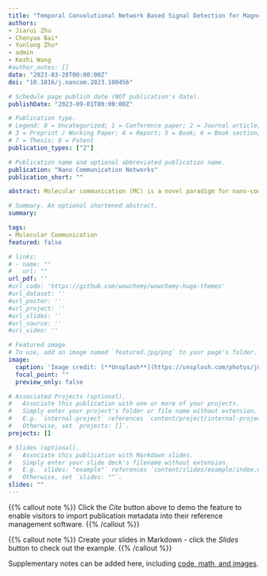 ```yaml
---
title: "Temporal Convolutional Network Based Signal Detection for Magnetotactic Bacteria Communication System"
authors:
- Jiarui Zhu
- Chenyao Bai*
- Yunlong Zhu*
- admin
- Kezhi Wang
#author_notes: []
date: "2023-03-28T00:00:00Z"
doi: "10.1016/j.nancom.2023.100456"

# Schedule page publish date (NOT publication's date).
publishDate: "2023-09-01T00:00:00Z"

# Publication type.
# Legend: 0 = Uncategorized; 1 = Conference paper; 2 = Journal article;
# 3 = Preprint / Working Paper; 4 = Report; 5 = Book; 6 = Book section;
# 7 = Thesis; 8 = Patent
publication_types: ["2"]

# Publication name and optional abbreviated publication name.
publication: "Nano Communication Networks"
publication_short: ""

abstract: Molecular communication (MC) is a novel paradigm for nano-communication networks. Compared with diffusion-based single-input single-out (SISO) systems, multiple-input multiple-output (MIMO) MC with drift systems can effectively mitigate the negative effects of inter symbol interference (ISI), inter link interference (ILI) and noise, further improving transmission efficiency. The modeling complexity of MIMO MC systems inspires the application of deep learning (DL) techniques to establish end-to-end architectures for signal recovery. However, training of the entire end-to-end system is limited by the unknown channel and small training sample size. In this paper, aiming at signal recovery of the newly developed mathematical MIMO MC with drift system model, a Kullback–Leibler divergence (KLD) evolutionary generative adversarial network (EGAN)-based end-to-end learning method is proposed. The end-to-end architecture can be trained offline with both the sampled and fake signals generated by KLD EGAN, even with a small training sample size, and then used to recover online transmitted signals directly. Besides, two traditional detection algorithms denoted as the maximum a posterior (MAP) detector and fixed threshold (FT) detector, are proposed as well for theoretical comparison. Experiments of the effect of different model parameters on the system performance have been carried out. Results validate the effectiveness and robustness of our proposed method compared to other DL-based methods, including the deep neural networks (DNN)-based, the original GAN-based, and the original EGAN-based, in terms of transmission accuracy.

# Summary. An optional shortened abstract.
summary: 

tags:
- Molecular Communication
featured: false

# links:
# - name: ""
#   url: ""
url_pdf: ''
#url_code: 'https://github.com/wowchemy/wowchemy-hugo-themes'
#url_dataset: ''
#url_poster: ''
#url_project: ''
#url_slides: ''
#url_source: ''
#url_video: ''

# Featured image
# To use, add an image named `featured.jpg/png` to your page's folder. 
image:
  caption: 'Image credit: [**Unsplash**](https://unsplash.com/photos/jdD8gXaTZsc)'
  focal_point: ""
  preview_only: false

# Associated Projects (optional).
#   Associate this publication with one or more of your projects.
#   Simply enter your project's folder or file name without extension.
#   E.g. `internal-project` references `content/project/internal-project/index.md`.
#   Otherwise, set `projects: []`.
projects: []

# Slides (optional).
#   Associate this publication with Markdown slides.
#   Simply enter your slide deck's filename without extension.
#   E.g. `slides: "example"` references `content/slides/example/index.md`.
#   Otherwise, set `slides: ""`.
slides: ""
---
```


{{% callout note %}}
Click the *Cite* button above to demo the feature to enable visitors to import publication metadata into their reference management software.
{{% /callout %}}

{{% callout note %}}
Create your slides in Markdown - click the *Slides* button to check out the example.
{{% /callout %}}

Supplementary notes can be added here, including [code, math, and images](https://wowchemy.com/docs/writing-markdown-latex/).
